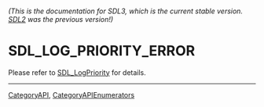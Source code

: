 ###### (This is the documentation for SDL3, which is the current stable version. [SDL2](https://wiki.libsdl.org/SDL2/) was the previous version!)
# SDL_LOG_PRIORITY_ERROR

Please refer to [SDL_LogPriority](SDL_LogPriority) for details.

----
[CategoryAPI](CategoryAPI), [CategoryAPIEnumerators](CategoryAPIEnumerators)

